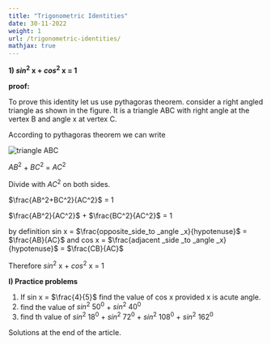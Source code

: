 ```yaml
---
title: "Trigonometric Identities"
date: 30-11-2022
weight: 1
url: /trigonometric-identities/
mathjax: true
---
```


**1) $sin^2$ x + $cos^2$ x = 1**

**proof:**

To prove this identity let us use pythagoras theorem. consider a right angled triangle as shown in the figure. It is a triangle ABC with right angle at the vertex B and angle x at vertex C.

According to pythagoras theorem we can write

![triangle ABC](https://cdn.pixabay.com/photo/2022/11/30/15/38/triangle-7627070_960_720.jpg)

$AB^2$ + $BC^2$ = $AC^2$

Divide with $AC^2$ on both sides.

$\frac{AB^2+BC^2}{AC^2}$ = 1

$\frac{AB^2}{AC^2}$ + $\frac{BC^2}{AC^2}$ = 1

by definition sin x = $\frac{opposite_side_to _angle _x}{hypotenuse}$ = $\frac{AB}{AC}$ and cos x = $\frac{adjacent _side _to _angle _x}{hypotenuse}$ = $\frac{CB}{AC}$

Therefore $sin^2$ x + $cos^2$ x = 1


**I) Practice problems**

1) If sin x = $\frac{4}{5}$ find the value of cos x provided x is acute angle.
2) find the value of $sin^2$ $50^0$ + $sin^2$ $40^0$
3) find th value of $sin^2$ $18^0$ + $sin^2$ $72^0$ + $sin^2$ $108^0$ + $sin^2$ $162^0$

Solutions at the end of the article.

